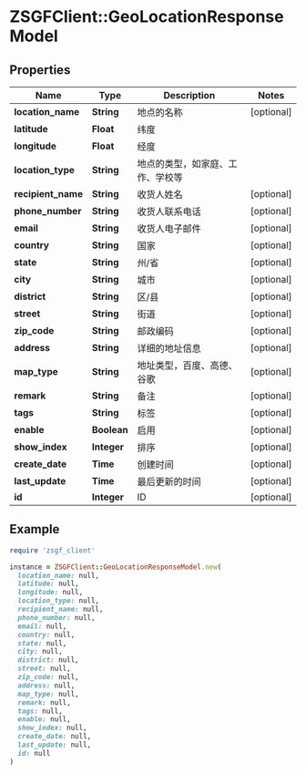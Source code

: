 # ZSGFClient::GeoLocationResponseModel

## Properties

| Name | Type | Description | Notes |
| ---- | ---- | ----------- | ----- |
| **location_name** | **String** | 地点的名称 | [optional] |
| **latitude** | **Float** | 纬度 |  |
| **longitude** | **Float** | 经度 |  |
| **location_type** | **String** | 地点的类型，如家庭、工作、学校等 |  |
| **recipient_name** | **String** | 收货人姓名 | [optional] |
| **phone_number** | **String** | 收货人联系电话 | [optional] |
| **email** | **String** | 收货人电子邮件 | [optional] |
| **country** | **String** | 国家 | [optional] |
| **state** | **String** | 州/省 | [optional] |
| **city** | **String** | 城市 | [optional] |
| **district** | **String** | 区/县 | [optional] |
| **street** | **String** | 街道 | [optional] |
| **zip_code** | **String** | 邮政编码 | [optional] |
| **address** | **String** | 详细的地址信息 | [optional] |
| **map_type** | **String** | 地址类型，百度、高德、谷歌 | [optional] |
| **remark** | **String** | 备注 | [optional] |
| **tags** | **String** | 标签 | [optional] |
| **enable** | **Boolean** | 启用 | [optional] |
| **show_index** | **Integer** | 排序 | [optional] |
| **create_date** | **Time** | 创建时间 | [optional] |
| **last_update** | **Time** | 最后更新的时间 | [optional] |
| **id** | **Integer** | ID | [optional] |

## Example

```ruby
require 'zsgf_client'

instance = ZSGFClient::GeoLocationResponseModel.new(
  location_name: null,
  latitude: null,
  longitude: null,
  location_type: null,
  recipient_name: null,
  phone_number: null,
  email: null,
  country: null,
  state: null,
  city: null,
  district: null,
  street: null,
  zip_code: null,
  address: null,
  map_type: null,
  remark: null,
  tags: null,
  enable: null,
  show_index: null,
  create_date: null,
  last_update: null,
  id: null
)
```


